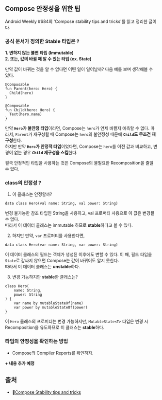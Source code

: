 ## Compose 안정성을 위한 팁

Android Weekly #684의 'Compose stability tips and tricks'를 읽고 정리한 글이다.

### 공식 문서가 정의한 Stable 타입은 ?
**1. 변하지 않는 불변 타입 (Immutable)  
2. 또는, 값의 바뀔 때 알 수 있는 타입 (ex. State)**  
  
만약 값이 바뀌는 것을 알 수 없다면 어떤 일이 일어날까?
다음 예를 보며 생각해볼 수 있다.
```
@Composable
fun Parent(hero: Hero) {
  Child(hero)
}

@Composable
fun Child(hero: Hero) {
  Text(hero.name)
}
```
만약 **`Hero`가 불안정 타입**이라면, Compose는 `hero`가 언제 바뀔지 예측할 수 없다.
따라서, `Parent`가 재구성될 때 Compose는 `hero`의 불안정성 때문에 **`Child`도 무조건 재구성**한다.  
하지만 만약 **`Hero`가 안정적 타입**이었다면, Compose는 `hero`를 이전 값과 비교하고, 
변경이 없는 경우 **`Child` 재구성을 스킵**한다.  

결국 안정적인 타입을 사용하는 것은 Compose의 불필요한 Recomposition을 줄일 수 있다.

### class의 안정성 ?
1. 이 클래스는 안정할까?  
```
data class Hero(val name: String, val power: String)
```
변경 불가능한 참조 타입인 String을 사용하고, val 프로퍼티 사용으로 이 값은 변경될 수 없다.  
따라서 이 데이터 클래스는 immutable 하므로 **stable**하다고 볼 수 있다.  

2. 하지만 만약, `var` 프로퍼티를 사용한다면,
```
data class Hero(var name: String, var power: String)
```
이 데이터 클래스의 필드는 객체가 생성된 이후에도 변할 수 있다. 이 때, 필드 타입을 `State`로 감싸지 않으면 Compose는 값이 바뀌어도 알지 못한다.  
따라서 이 데이터 클래스는 **unstable**하다.  

3. 변경 가능하지만 **stable**한 클래스는?
```
class Hero(
    name: String,
    power: String
) {
    var name by mutableStateOf(name)
    var power by mutableStateOf(power)
}
```
이 `Hero` 클래스의 프로퍼티는 변경 가능하지만, `MutableState<T>` 타입은 변경 시 Recomposition을 유도하므로 이 클래스는 **stable**하다.

### 타입의 안정성을 확인하는 방법
- Compose의 Compiler Reports를 확인하자.


**+ 내용 추가 예정**

## 출처
- 🧩[Compose Stability tips and tricks](https://leedwon.github.io/posts/Compose-stability-tips-and-tricks/#stability-in-a-nutshell)

